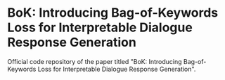 # BoK: Introducing Bag-of-Keywords Loss for Interpretable Dialogue Response Generation
Official code repository of the paper titled "BoK: Introducing Bag-of-Keywords Loss for Interpretable Dialogue Response Generation".
